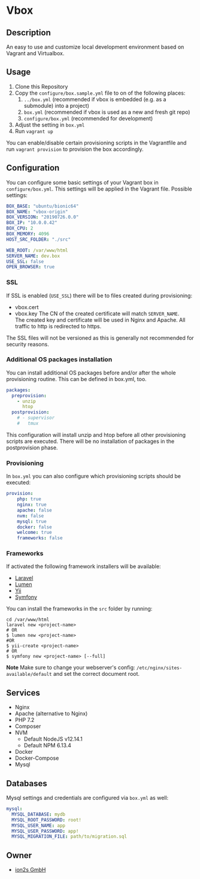 # Vbox

## Description
An easy to use and customize local development environment based on Vagrant and
Virtualbox.

## Usage
1. Clone this Repository
1. Copy the `configure/box.sample.yml` file to on of the following places:
    1. `../box.yml` (recommended if vbox is embedded (e.g. as a submodule) into a project)
    1. `box.yml` (recommended if vbox is used as a new and fresh git repo)
    1. `configure/box.yml` (recommended for development)
1. Adjust the setting in `box.yml`
1. Run `vagrant up`

You can enable/disable certain provisioning scripts in the Vagrantfile and run `vagrant provision`
to provision the box accordingly.

## Configuration
You can configure some basic settings of your Vagrant box in `configure/box.yml`.
This settings will be applied in the Vagrant file.
Possible settings:
```yaml
BOX_BASE: "ubuntu/bionic64"
BOX_NAME: "vbox-origin"
BOX_VERSION: "20190726.0.0"
BOX_IP: "10.0.0.42"
BOX_CPU: 2
BOX_MEMORY: 4096
HOST_SRC_FOLDER: "./src"

WEB_ROOT: /var/www/html
SERVER_NAME: dev.box
USE_SSL: false
OPEN_BROWSER: true
```

### SSL
If SSL is enabled (`USE_SSL`) there will be to files created during provisioning:
* vbox.cert
* vbox.key
The CN of the created certificate will match `SERVER_NAME`.  
The created key and certificate will be used in Nginx and Apache. All traffic to http
is redirected to https.

The SSL files will not be versioned as this is generally not recommended for security
reasons.

### Additional OS packages installation
You can install additional OS packages before and/or after the whole provisioning
routine. This can be defined in box.yml, too.
```yaml
packages:
  preprovision:
    - unzip
      htop
  postprovision:
    # - supervisor
    #   tmux
```
This configuration will install unzip and htop before all other provisioning
scripts are executed. There will be no installation of packages in the postprovision
phase.

### Provisioning
In `box.yml` you can also configure which provisioning scripts should be executed:
```yaml
provision:
    php: true
    nginx: true
    apache: false
    nvm: false
    mysql: true
    docker: false
    welcome: true
    frameworks: false
```

### Frameworks
If activated the following framework installers will be available:
* [Laravel](https://laravel.com/)
* [Lumen](https://lumen.laravel.com/)
* [Yii](https://www.yiiframework.com/)
* [Symfony](https://symfony.com/)

You can install the frameworks in the `src` folder by running:
```shell script
cd /var/www/html
laravel new <project-name>
# OR
$ lumen new <project-name>
#OR
$ yii-create <project-name>
# OR
$ symfony new <project-name> [--full]
```
**Note**
Make sure to change your webserver's config: `/etc/nginx/sites-available/default`
and set the correct document root.

## Services
* Nginx
* Apache (alternative to Nginx)
* PHP 7.2
* Composer
* NVM
  * Default NodeJS v12.14.1
  * Default NPM 6.13.4
* Docker
* Docker-Compose
* Mysql

## Databases
Mysql settings and credentials are configured via `box.yml` as well:
```yaml
mysql:
  MYSQL_DATABASE: mydb
  MYSQL_ROOT_PASSWORD: root!
  MYSQL_USER_NAME: app
  MYSQL_USER_PASSWORD: app!
  MYSQL_MIGRATION_FILE: path/to/migration.sql
```

## Owner
* [ion2s GmbH](http://www.ion2s.com)
